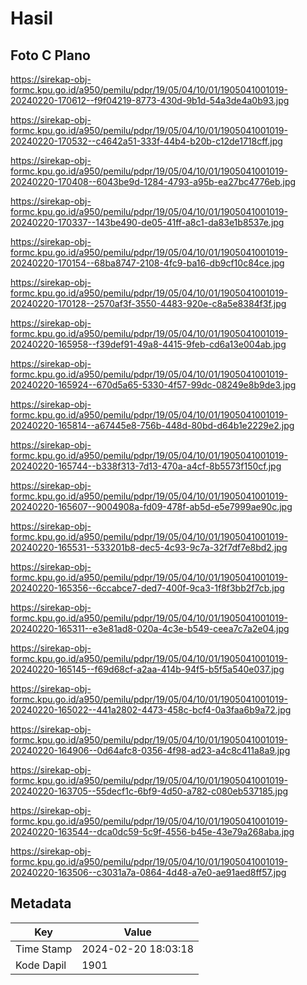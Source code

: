 # Hasil

## Foto C Plano

https://sirekap-obj-formc.kpu.go.id/a950/pemilu/pdpr/19/05/04/10/01/1905041001019-20240220-170612--f9f04219-8773-430d-9b1d-54a3de4a0b93.jpg

https://sirekap-obj-formc.kpu.go.id/a950/pemilu/pdpr/19/05/04/10/01/1905041001019-20240220-170532--c4642a51-333f-44b4-b20b-c12de1718cff.jpg

https://sirekap-obj-formc.kpu.go.id/a950/pemilu/pdpr/19/05/04/10/01/1905041001019-20240220-170408--6043be9d-1284-4793-a95b-ea27bc4776eb.jpg

https://sirekap-obj-formc.kpu.go.id/a950/pemilu/pdpr/19/05/04/10/01/1905041001019-20240220-170337--143be490-de05-41ff-a8c1-da83e1b8537e.jpg

https://sirekap-obj-formc.kpu.go.id/a950/pemilu/pdpr/19/05/04/10/01/1905041001019-20240220-170154--68ba8747-2108-4fc9-ba16-db9cf10c84ce.jpg

https://sirekap-obj-formc.kpu.go.id/a950/pemilu/pdpr/19/05/04/10/01/1905041001019-20240220-170128--2570af3f-3550-4483-920e-c8a5e8384f3f.jpg

https://sirekap-obj-formc.kpu.go.id/a950/pemilu/pdpr/19/05/04/10/01/1905041001019-20240220-165958--f39def91-49a8-4415-9feb-cd6a13e004ab.jpg

https://sirekap-obj-formc.kpu.go.id/a950/pemilu/pdpr/19/05/04/10/01/1905041001019-20240220-165924--670d5a65-5330-4f57-99dc-08249e8b9de3.jpg

https://sirekap-obj-formc.kpu.go.id/a950/pemilu/pdpr/19/05/04/10/01/1905041001019-20240220-165814--a67445e8-756b-448d-80bd-d64b1e2229e2.jpg

https://sirekap-obj-formc.kpu.go.id/a950/pemilu/pdpr/19/05/04/10/01/1905041001019-20240220-165744--b338f313-7d13-470a-a4cf-8b5573f150cf.jpg

https://sirekap-obj-formc.kpu.go.id/a950/pemilu/pdpr/19/05/04/10/01/1905041001019-20240220-165607--9004908a-fd09-478f-ab5d-e5e7999ae90c.jpg

https://sirekap-obj-formc.kpu.go.id/a950/pemilu/pdpr/19/05/04/10/01/1905041001019-20240220-165531--533201b8-dec5-4c93-9c7a-32f7df7e8bd2.jpg

https://sirekap-obj-formc.kpu.go.id/a950/pemilu/pdpr/19/05/04/10/01/1905041001019-20240220-165356--6ccabce7-ded7-400f-9ca3-1f8f3bb2f7cb.jpg

https://sirekap-obj-formc.kpu.go.id/a950/pemilu/pdpr/19/05/04/10/01/1905041001019-20240220-165311--e3e81ad8-020a-4c3e-b549-ceea7c7a2e04.jpg

https://sirekap-obj-formc.kpu.go.id/a950/pemilu/pdpr/19/05/04/10/01/1905041001019-20240220-165145--f69d68cf-a2aa-414b-94f5-b5f5a540e037.jpg

https://sirekap-obj-formc.kpu.go.id/a950/pemilu/pdpr/19/05/04/10/01/1905041001019-20240220-165022--441a2802-4473-458c-bcf4-0a3faa6b9a72.jpg

https://sirekap-obj-formc.kpu.go.id/a950/pemilu/pdpr/19/05/04/10/01/1905041001019-20240220-164906--0d64afc8-0356-4f98-ad23-a4c8c411a8a9.jpg

https://sirekap-obj-formc.kpu.go.id/a950/pemilu/pdpr/19/05/04/10/01/1905041001019-20240220-163705--55decf1c-6bf9-4d50-a782-c080eb537185.jpg

https://sirekap-obj-formc.kpu.go.id/a950/pemilu/pdpr/19/05/04/10/01/1905041001019-20240220-163544--dca0dc59-5c9f-4556-b45e-43e79a268aba.jpg

https://sirekap-obj-formc.kpu.go.id/a950/pemilu/pdpr/19/05/04/10/01/1905041001019-20240220-163506--c3031a7a-0864-4d48-a7e0-ae91aed8ff57.jpg


## Metadata

| Key        | Value               |
| ---------- | ------------------- |
| Time Stamp | 2024-02-20 18:03:18 |
| Kode Dapil | 1901                |



